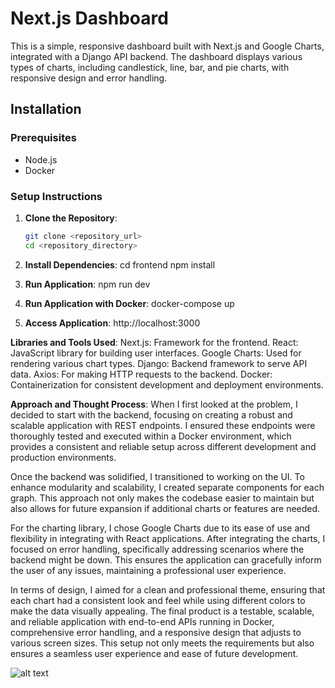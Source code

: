 # Next.js Dashboard

This is a simple, responsive dashboard built with Next.js and Google Charts, integrated with a Django API backend. The dashboard displays various types of charts, including candlestick, line, bar, and pie charts, with responsive design and error handling.

## Installation

### Prerequisites
- Node.js
- Docker

### Setup Instructions

1. **Clone the Repository**:
   ```bash
   git clone <repository_url>
   cd <repository_directory>

2. **Install Dependencies**:
   cd frontend
   npm install

3. **Run Application**:
   npm run dev

4. **Run Application with Docker**:
   docker-compose up

5. **Access Application**:
   http://localhost:3000


**Libraries and Tools Used**:
Next.js: Framework for the frontend.
React: JavaScript library for building user interfaces.
Google Charts: Used for rendering various chart types.
Django: Backend framework to serve API data.
Axios: For making HTTP requests to the backend.
Docker: Containerization for consistent development and deployment environments.

**Approach and Thought Process**:
When I first looked at the problem, I decided to start with the backend, focusing on creating a robust and scalable application with REST endpoints. I ensured these endpoints were thoroughly tested and executed within a Docker environment, which provides a consistent and reliable setup across different development and production environments.

Once the backend was solidified, I transitioned to working on the UI. To enhance modularity and scalability, I created separate components for each graph. This approach not only makes the codebase easier to maintain but also allows for future expansion if additional charts or features are needed.

For the charting library, I chose Google Charts due to its ease of use and flexibility in integrating with React applications. After integrating the charts, I focused on error handling, specifically addressing scenarios where the backend might be down. This ensures the application can gracefully inform the user of any issues, maintaining a professional user experience.

In terms of design, I aimed for a clean and professional theme, ensuring that each chart had a consistent look and feel while using different colors to make the data visually appealing. The final product is a testable, scalable, and reliable application with end-to-end APIs running in Docker, comprehensive error handling, and a responsive design that adjusts to various screen sizes. This setup not only meets the requirements but also ensures a seamless user experience and ease of future development.

![alt text](image.png)


